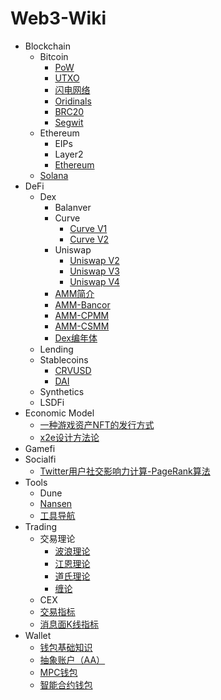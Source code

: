 # Web3-Wiki

* Blockchain
  * Bitcoin
    * [PoW](./Blockchain/Bitcoin/PoW.md)
    * [UTXO](./Blockchain/Bitcoin/UTXO.md)
    * [闪电网络](./Blockchain/Bitcoin/%E9%97%AA%E7%94%B5%E7%BD%91%E7%BB%9C.md)
    * [Oridinals](./Blockchain/Bitcoin/Ordinals%E5%8D%8F%E8%AE%AE.md)
    * [BRC20](./Blockchain/Bitcoin/BRC20.md)
    * [Segwit](./Blockchain/Bitcoin/Segwit.md)
  * Ethereum
    * EIPs
    * Layer2
    * [Ethereum](./Blockchain/Ethereum/Ethereum.md)
  * [Solana](./Blockchain/Solana.md)
* DeFi
  * Dex
    * Balanver
    * Curve
      * [Curve V1](./DeFi/Dex/Curve/Curve%20V1.md)
      * [Curve V2](./DeFi/Dex/Curve/Curve%20V2.md)
    * Uniswap
      * [Uniswap V2](./DeFi/Dex/Uniswap/Uniswap%20V2.md)
      * [Uniswap V3](./DeFi/Dex/Uniswap/Uniswap%20V3.md)
      * [Uniswap V4](./DeFi/Dex/Uniswap/Uniswap%20V4.md)
    * [AMM简介](./DeFi/Dex/AMM%E7%AE%80%E4%BB%8B.md)
    * [AMM-Bancor](./DeFi/Dex/AMM%E7%AE%97%E6%B3%95-bancor.md)
    * [AMM-CPMM](./DeFi/Dex/AMM%E7%AE%97%E6%B3%95-CPMM.md)
    * [AMM-CSMM](./DeFi/Dex/AMM%E7%AE%97%E6%B3%95-CSMM.md)
    * [Dex编年体](./DeFi/Dex/Dex%E7%BC%96%E5%B9%B4%E4%BD%93.md)
  * Lending
  * Stablecoins
    * [CRVUSD](./DeFi/Stablecoins/CRVUSD.md)
    * [DAI](./DeFi/Stablecoins/DAI.md)
  * Synthetics
  * LSDFi
* Economic Model
  * [一种游戏资产NFT的发行方式](./Economic%20Model/%E4%B8%80%E7%A7%8D%E6%B8%B8%E6%88%8F%E8%B5%84%E4%BA%A7NFT%E7%9A%84%E5%8F%91%E8%A1%8C%E6%96%B9%E5%BC%8F.md)
  * [x2e设计方法论](./Economic%20Model/x2e%E8%AE%BE%E8%AE%A1%E6%96%B9%E6%B3%95%E8%AE%BA.md)
* Gamefi
* Socialfi
  * [Twitter用户社交影响力计算-PageRank算法](./Socialfi/Twitter%E7%94%A8%E6%88%B7%E7%A4%BE%E4%BA%A4%E5%BD%B1%E5%93%8D%E5%8A%9B%E8%AE%A1%E7%AE%97-PageRank%E7%AE%97%E6%B3%95.md)
* Tools
  * Dune
  * [Nansen](./Tools/Nansen.md)
  * [工具导航](./Tools/%E5%B7%A5%E5%85%B7%E5%AF%BC%E8%88%AA.md)
* Trading
  * 交易理论
    * [波浪理论](./Trading/%E4%BA%A4%E6%98%93%E7%90%86%E8%AE%BA/%E6%B3%A2%E6%B5%AA%E7%90%86%E8%AE%BA.md)
    * [江恩理论](./Trading/%E4%BA%A4%E6%98%93%E7%90%86%E8%AE%BA/%E6%B1%9F%E6%81%A9%E7%90%86%E8%AE%BA.md)
    * [道氏理论](./Trading/%E4%BA%A4%E6%98%93%E7%90%86%E8%AE%BA/%E9%81%93%E6%B0%8F%E7%90%86%E8%AE%BA.md)
    * [缠论](./Trading/%E4%BA%A4%E6%98%93%E7%90%86%E8%AE%BA/%E7%BC%A0%E8%AE%BA.md)
  * CEX
  * [交易指标](./Trading/%E4%BA%A4%E6%98%93%E6%8C%87%E6%A0%87.md)
  * [消息面K线指标](./Trading/%E4%B8%80%E7%A7%8D%E6%B6%88%E6%81%AF%E9%9D%A2K%E7%BA%BF%E6%8C%87%E6%A0%87.md)
* Wallet
  * [钱包基础知识](./Wallet/%E9%92%B1%E5%8C%85%E5%9F%BA%E7%A1%80%E7%9F%A5%E8%AF%86.md)
  * [抽象账户（AA）](./Wallet/%E6%8A%BD%E8%B1%A1%E8%B4%A6%E6%88%B7(AA)%E9%92%B1%E5%8C%85.md)
  * [MPC钱包](./Wallet/MPC%E9%92%B1%E5%8C%85.md)
  * [智能合约钱包](./Wallet/Smart%20Contract%E9%92%B1%E5%8C%85.md)